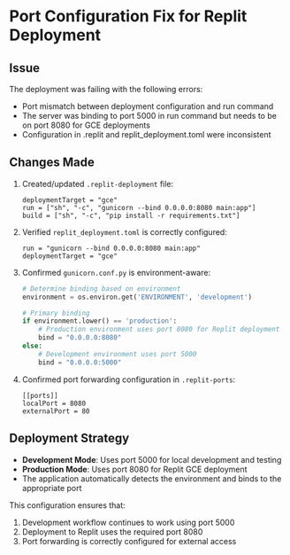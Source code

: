 # Port Configuration Fix for Replit Deployment

## Issue
The deployment was failing with the following errors:
- Port mismatch between deployment configuration and run command
- The server was binding to port 5000 in run command but needs to be on port 8080 for GCE deployments
- Configuration in .replit and replit_deployment.toml were inconsistent

## Changes Made

1. Created/updated `.replit-deployment` file:
   ```
   deploymentTarget = "gce"
   run = ["sh", "-c", "gunicorn --bind 0.0.0.0:8080 main:app"]
   build = ["sh", "-c", "pip install -r requirements.txt"]
   ```

2. Verified `replit_deployment.toml` is correctly configured:
   ```
   run = "gunicorn --bind 0.0.0.0:8080 main:app"
   deploymentTarget = "gce"
   ```

3. Confirmed `gunicorn.conf.py` is environment-aware:
   ```python
   # Determine binding based on environment
   environment = os.environ.get('ENVIRONMENT', 'development')
   
   # Primary binding
   if environment.lower() == 'production':
       # Production environment uses port 8080 for Replit deployment
       bind = "0.0.0.0:8080"
   else:
       # Development environment uses port 5000
       bind = "0.0.0.0:5000"
   ```

4. Confirmed port forwarding configuration in `.replit-ports`:
   ```
   [[ports]]
   localPort = 8080
   externalPort = 80
   ```

## Deployment Strategy
- **Development Mode**: Uses port 5000 for local development and testing
- **Production Mode**: Uses port 8080 for Replit GCE deployment
- The application automatically detects the environment and binds to the appropriate port

This configuration ensures that:
1. Development workflow continues to work using port 5000
2. Deployment to Replit uses the required port 8080
3. Port forwarding is correctly configured for external access